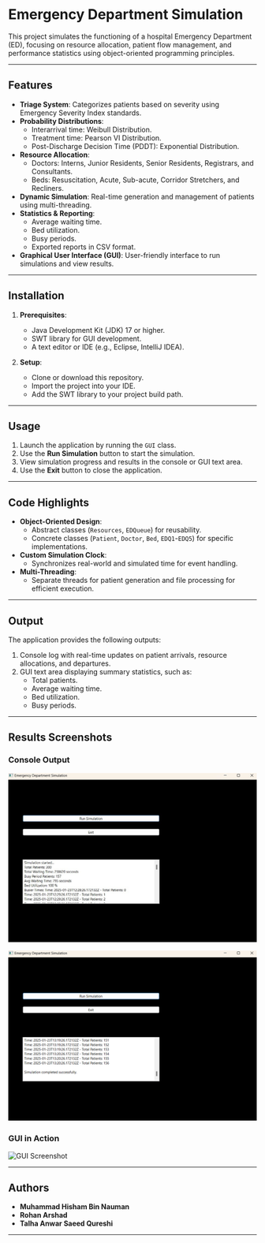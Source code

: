 # Emergency Department Simulation

This project simulates the functioning of a hospital Emergency Department (ED), focusing on resource allocation, patient flow management, and performance statistics using object-oriented programming principles.

---

## Features

- **Triage System**: Categorizes patients based on severity using Emergency Severity Index standards.
- **Probability Distributions**:
  - Interarrival time: Weibull Distribution.
  - Treatment time: Pearson VI Distribution.
  - Post-Discharge Decision Time (PDDT): Exponential Distribution.
- **Resource Allocation**:
  - Doctors: Interns, Junior Residents, Senior Residents, Registrars, and Consultants.
  - Beds: Resuscitation, Acute, Sub-acute, Corridor Stretchers, and Recliners.
- **Dynamic Simulation**: Real-time generation and management of patients using multi-threading.
- **Statistics & Reporting**:
  - Average waiting time.
  - Bed utilization.
  - Busy periods.
  - Exported reports in CSV format.
- **Graphical User Interface (GUI)**: User-friendly interface to run simulations and view results.

---

## Installation

1. **Prerequisites**:
   - Java Development Kit (JDK) 17 or higher.
   - SWT library for GUI development.
   - A text editor or IDE (e.g., Eclipse, IntelliJ IDEA).

2. **Setup**:
   - Clone or download this repository.
   - Import the project into your IDE.
   - Add the SWT library to your project build path.

---

## Usage

1. Launch the application by running the `GUI` class.
2. Use the **Run Simulation** button to start the simulation.
3. View simulation progress and results in the console or GUI text area.
4. Use the **Exit** button to close the application.

---

## Code Highlights

- **Object-Oriented Design**:
  - Abstract classes (`Resources`, `EDQueue`) for reusability.
  - Concrete classes (`Patient`, `Doctor`, `Bed`, `EDQ1`-`EDQ5`) for specific implementations.
- **Custom Simulation Clock**:
  - Synchronizes real-world and simulated time for event handling.
- **Multi-Threading**:
  - Separate threads for patient generation and file processing for efficient execution.

---

## Output

The application provides the following outputs:
1. Console log with real-time updates on patient arrivals, resource allocations, and departures.
2. GUI text area displaying summary statistics, such as:
   - Total patients.
   - Average waiting time.
   - Bed utilization.
   - Busy periods.

---

## Results Screenshots

### Console Output
![Console Output 1](Static/Simulation_GUI_1.jpg)

![Console Output 2](Static/Simulation_GUI_2.png)


### GUI in Action
![GUI Screenshot](path-to-your-gui-screenshot.png)

---

## Authors

- **Muhammad Hisham Bin Nauman**
- **Rohan Arshad**
- **Talha Anwar Saeed Qureshi**

---

